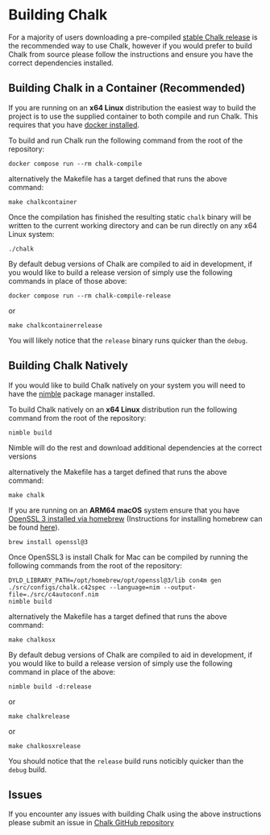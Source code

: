 # Building Chalk

For a majority of users downloading a pre-compiled [stable Chalk release](https://github.com/crashappsec/chalk/releases)
is the recommended way to use Chalk, however if you would prefer to
build Chalk from source please follow the instructions and ensure you
have the correct dependencies installed.

## Building Chalk in a Container (Recommended)

If you are running on an **x64 Linux** distribution the easiest way to build 
the project is to use the supplied container to both compile and run Chalk. 
This requires that you have [docker installed](https://docs.docker.com/engine/install/).

To build and run Chalk run the following command from the root of the repository:

```
docker compose run --rm chalk-compile
```

alternatively the Makefile has a target defined that runs the above command:

```
make chalkcontainer
```

Once the compilation has finished the resulting static `chalk` binary will be 
written to the current working directory and can be run directly on any x64
Linux system:

```
./chalk
```

By default debug versions of Chalk are compiled to aid in development, if
you would like to build a release version of simply use the following commands 
in place of those above:

```
docker compose run --rm chalk-compile-release
```

or

```
make chalkcontainerrelease
```

You will likely notice that the `release` binary runs quicker than the `debug`.


## Building Chalk Natively

If you would like to build Chalk natively on your system you will need to have 
the [nimble](https://github.com/nim-lang/nimble) package manager installed. 

To build Chalk natively on an **x64 Linux** distribution run the following 
command from the root of the repository:

```
nimble build
```
Nimble will do the rest and download additional dependencies at the correct versions

alternatively the Makefile has a target defined that runs the above command:

```
make chalk
```

If you are running on an **ARM64 macOS** system ensure that you have [OpenSSL 3 
installed via homebrew](https://formulae.brew.sh/formula/openssl@3) (Instructions for installing homebrew can be found [here](https://brew.sh/)). 

```
brew install openssl@3
```

Once OpenSSL3 is install Chalk for Mac can be compiled by running the following 
commands from the root of the repository:

```
DYLD_LIBRARY_PATH=/opt/homebrew/opt/openssl@3/lib con4m gen ./src/configs/chalk.c42spec --language=nim --output-file=./src/c4autoconf.nim
nimble build
```
alternatively the Makefile has a target defined that runs the above command:

```
make chalkosx
```

By default debug versions of Chalk are compiled to aid in development, if
you would like to build a release version of simply use the following command 
in place of the above:

```
nimble build -d:release
```
or
```
make chalkrelease
```
or
```
make chalkosxrelease
```

You should notice that the `release` build runs noticibly quicker than the `debug` build.

## Issues

If you encounter any issues with building Chalk using the above instructions
please submit an issue in [Chalk GitHub repository](https://github.com/crashappsec/chalk/issues)            